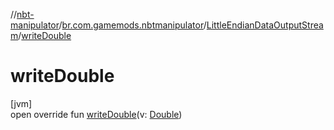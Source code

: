 //[nbt-manipulator](../../../index.md)/[br.com.gamemods.nbtmanipulator](../index.md)/[LittleEndianDataOutputStream](index.md)/[writeDouble](write-double.md)

# writeDouble

[jvm]\
open override fun [writeDouble](write-double.md)(v: [Double](https://kotlinlang.org/api/latest/jvm/stdlib/kotlin/-double/index.html))
